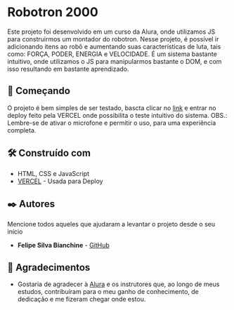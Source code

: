 # Robotron 2000

Este projeto foi desenvolvido em um curso da Alura, onde utilizamos JS para construirmos um montador do robotron. Nesse projeto, é possível ir adicionando itens ao robô e aumentando suas características de luta, tais como: FORÇA, PODER, ENERGIA e VELOCIDADE. É um sistema bastante intuitivo, onde utilizamos o JS para manipularmos bastante o DOM, e com isso resultando em bastante aprendizado.

## 🚀 Começando

O projeto é bem simples de ser testado, bascta clicar no [link](https://robotron-2000-ch6r0vuxl-pslipe.vercel.app/) e entrar no deploy feito pela VERCEL onde possibilita o teste intuitivo do sistema. OBS.: Lembre-se de ativar o microfone e permitir o uso, para uma experiência completa.


## 🛠️ Construído com


* HTML, CSS e JavaScript
* [VERCEL](https://vercel.com/) - Usada para Deploy


## ✒️ Autores

Mencione todos aqueles que ajudaram a levantar o projeto desde o seu início

* **Felipe Silva Bianchine** - [GitHub](https://github.com/pslipe)


## 📄 Agradecimentos

* Gostaria de agradecer à [Alura](https://www.alura.com.br/) e os instrutores que, ao longo de meus estudos, contribuíram para o meu ganho de conhecimento, de dedicação e me fizeram chegar onde estou.

